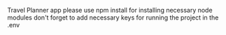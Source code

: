 Travel Planner app
please use npm install
for installing necessary node modules
don't forget to add necessary keys for running the project in the .env